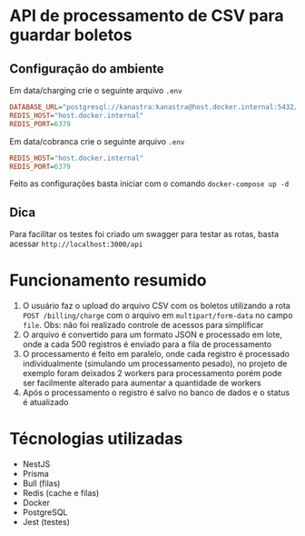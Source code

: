 # API de processamento de CSV para guardar boletos

## Configuração do ambiente
Em data/charging crie o seguinte arquivo `.env`
```ini
DATABASE_URL="postgresql://kanastra:kanastra@host.docker.internal:5432/kanastra"
REDIS_HOST="host.docker.internal"
REDIS_PORT=6379
```

Em data/cobranca crie o seguinte arquivo `.env`
```ini
REDIS_HOST="host.docker.internal"
REDIS_PORT=6379
```

Feito as configurações basta iniciar com o comando `docker-compose up -d`


## Dica

Para facilitar os testes foi criado um swagger para testar as rotas, basta acessar `http://localhost:3000/api`

# Funcionamento resumido

1. O usuário faz o upload do arquivo CSV com os boletos utilizando a rota `POST /billing/charge` com o arquivo em `multipart/form-data` no campo `file`. Obs: não foi realizado controle de acessos para simplificar
2. O arquivo é convertido para um formato JSON e processado em lote, onde a cada 500 registros é enviado para a fila de processamento
3. O processamento é feito em paralelo, onde cada registro é processado individualmente (simulando um processamento pesado), no projeto de exemplo foram deixados 2 workers para processamento porém pode ser facilmente alterado para aumentar a quantidade de workers
4. Após o processamento o registro é salvo no banco de dados e o status é atualizado

# Técnologias utilizadas
- NestJS
- Prisma
- Bull (filas)
- Redis (cache e filas)
- Docker
- PostgreSQL
- Jest (testes)